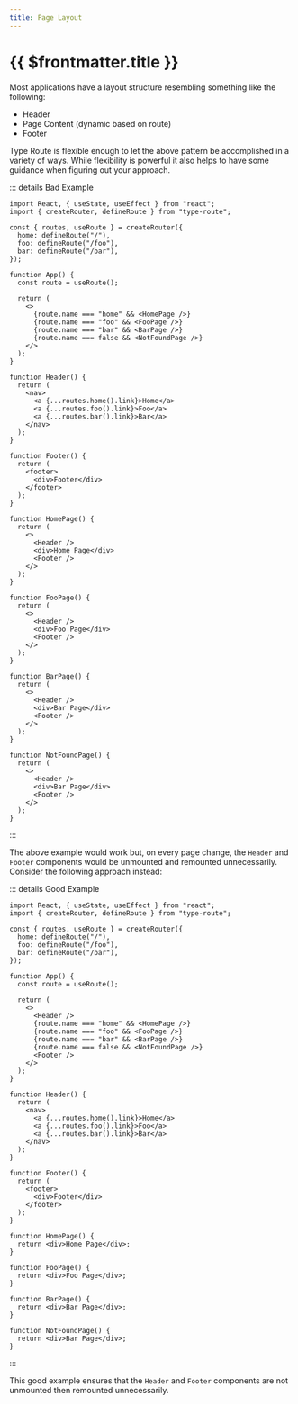 ```yaml
---
title: Page Layout
---
```


# {{ $frontmatter.title }}

Most applications have a layout structure resembling something like the following:

- Header
- Page Content (dynamic based on route)
- Footer

Type Route is flexible enough to let the above pattern be accomplished in a variety of ways. While flexibility is powerful it also helps to have some guidance when figuring out your approach.

::: details Bad Example

```tsx
import React, { useState, useEffect } from "react";
import { createRouter, defineRoute } from "type-route";

const { routes, useRoute } = createRouter({
  home: defineRoute("/"),
  foo: defineRoute("/foo"),
  bar: defineRoute("/bar"),
});

function App() {
  const route = useRoute();

  return (
    <>
      {route.name === "home" && <HomePage />}
      {route.name === "foo" && <FooPage />}
      {route.name === "bar" && <BarPage />}
      {route.name === false && <NotFoundPage />}
    </>
  );
}

function Header() {
  return (
    <nav>
      <a {...routes.home().link}>Home</a>
      <a {...routes.foo().link}>Foo</a>
      <a {...routes.bar().link}>Bar</a>
    </nav>
  );
}

function Footer() {
  return (
    <footer>
      <div>Footer</div>
    </footer>
  );
}

function HomePage() {
  return (
    <>
      <Header />
      <div>Home Page</div>
      <Footer />
    </>
  );
}

function FooPage() {
  return (
    <>
      <Header />
      <div>Foo Page</div>
      <Footer />
    </>
  );
}

function BarPage() {
  return (
    <>
      <Header />
      <div>Bar Page</div>
      <Footer />
    </>
  );
}

function NotFoundPage() {
  return (
    <>
      <Header />
      <div>Bar Page</div>
      <Footer />
    </>
  );
}
```

:::

The above example would work but, on every page change, the `Header` and `Footer` components would be unmounted and remounted unnecessarily. Consider the following approach instead:

::: details Good Example

```tsx
import React, { useState, useEffect } from "react";
import { createRouter, defineRoute } from "type-route";

const { routes, useRoute } = createRouter({
  home: defineRoute("/"),
  foo: defineRoute("/foo"),
  bar: defineRoute("/bar"),
});

function App() {
  const route = useRoute();

  return (
    <>
      <Header />
      {route.name === "home" && <HomePage />}
      {route.name === "foo" && <FooPage />}
      {route.name === "bar" && <BarPage />}
      {route.name === false && <NotFoundPage />}
      <Footer />
    </>
  );
}

function Header() {
  return (
    <nav>
      <a {...routes.home().link}>Home</a>
      <a {...routes.foo().link}>Foo</a>
      <a {...routes.bar().link}>Bar</a>
    </nav>
  );
}

function Footer() {
  return (
    <footer>
      <div>Footer</div>
    </footer>
  );
}

function HomePage() {
  return <div>Home Page</div>;
}

function FooPage() {
  return <div>Foo Page</div>;
}

function BarPage() {
  return <div>Bar Page</div>;
}

function NotFoundPage() {
  return <div>Bar Page</div>;
}
```

:::

This good example ensures that the `Header` and `Footer` components are not unmounted then remounted unnecessarily.
